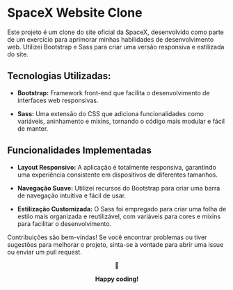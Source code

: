 # SpaceX Website Clone

Este projeto é um clone do site oficial da SpaceX, desenvolvido como parte de um exercício para aprimorar minhas habilidades de desenvolvimento web. Utilizei Bootstrap e Sass para criar uma versão responsiva e estilizada do site.

## Tecnologias Utilizadas:

- **Bootstrap:** Framework front-end que facilita o desenvolvimento de interfaces web responsivas.

- **Sass:** Uma extensão do CSS que adiciona funcionalidades como variáveis, aninhamento e mixins, tornando o código mais modular e fácil de manter.

## Funcionalidades Implementadas

- **Layout Responsivo:** A aplicação é totalmente responsiva, garantindo uma experiência consistente em dispositivos de diferentes tamanhos.

- **Navegação Suave:** Utilizei recursos do Bootstrap para criar uma barra de navegação intuitiva e fácil de usar.

- **Estilização Customizada:** O Sass foi empregado para criar uma folha de estilo mais organizada e reutilizável, com variáveis para cores e mixins para facilitar o desenvolvimento.

Contribuições são bem-vindas! Se você encontrar problemas ou tiver sugestões para melhorar o projeto, sinta-se à vontade para abrir uma issue ou enviar um pull request.

<div align="center">
  <p>🤟</p>
  <p><b>Happy coding!</b></p>
</div>